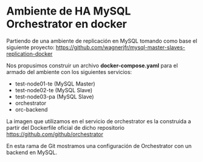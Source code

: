 # Ambiente de HA MySQL Orchestrator en docker

Partiendo de una ambiente de replicación en MySQL tomando como base el siguiente proyecto: https://github.com/wagnerjfr/mysql-master-slaves-replication-docker

Nos propusimos construir un archivo **docker-compose.yaml** para el armado del ambiente con los siguientes servicios:
* test-node01-te (MySQL Master)
* test-node02-te (MySQL Slave)
* test-node03-pa (MySQL Slave)
* orchestrator
* orc-backend

La imagen que utilizamos en el servicio de orchestrator es la construida a partir del Dockerfile oficial de dicho repositorio https://github.com/github/orchestrator

En esta rama de Git mostramos una configuración de Orchestrator con un backend en MySQL.